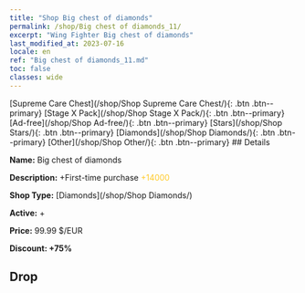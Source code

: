 ```yaml
---
title: "Shop Big chest of diamonds"
permalink: /shop/Big chest of diamonds_11/
excerpt: "Wing Fighter Big chest of diamonds"
last_modified_at: 2023-07-16
locale: en
ref: "Big chest of diamonds_11.md"
toc: false
classes: wide
---
```



  [Supreme Care Chest](/shop/Shop Supreme Care Chest/){: .btn .btn--primary}   [Stage X Pack](/shop/Shop Stage X Pack/){: .btn .btn--primary}   [Ad-free](/shop/Shop Ad-free/){: .btn .btn--primary}   [Stars](/shop/Shop Stars/){: .btn .btn--primary}   [Diamonds](/shop/Shop Diamonds/){: .btn .btn--primary}   [Other](/shop/Shop Other/){: .btn .btn--primary} ## Details

 **Name:** Big chest of diamonds 

 **Description:** +First-time purchase <span style="color: #FFC926">+14000</span><br/><span style="color: #ffffff;"></span>

 **Shop Type:** [Diamonds](/shop/Shop Diamonds/)

 **Active:** + 

 **Price:** 99.99 $/EUR 

 **Discount: +75%** 

## Drop


